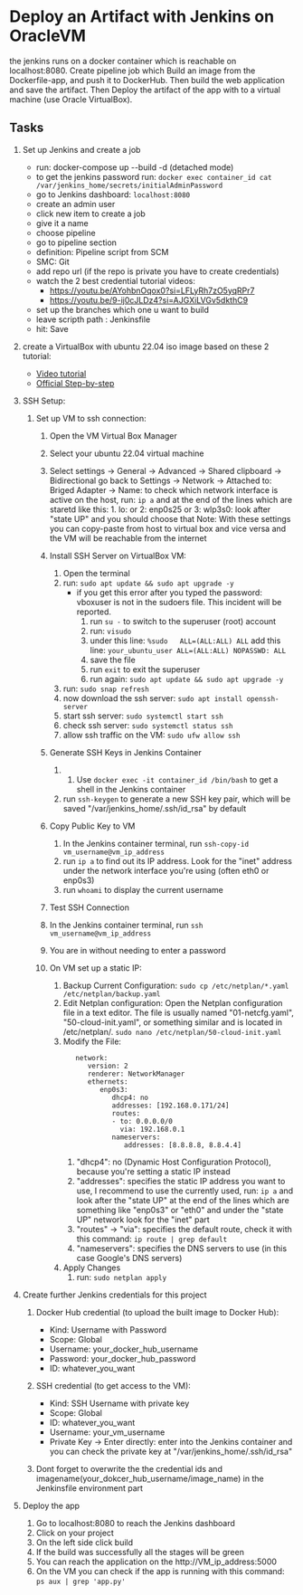# Deploy an Artifact with Jenkins on OracleVM

the jenkins runs on a docker container which is reachable on localhost:8080. Create pipeline job which Build an image from the Dockerfile-app, and push it to DockerHub. Then build the web application and save the artifact. Then Deploy the artifact of the app with to a virtual machine (use Oracle VirtualBox). 


## Tasks

1. Set up Jenkins and create a job
    - run: docker-compose up --build -d (detached mode)
    - to get the jenkins password run: ```docker exec container_id cat /var/jenkins_home/secrets/initialAdminPassword```
    - go to Jenkins dashboard: ```localhost:8080```
    - create an admin user
    - click new item to create a job
    - give it a name
    - choose pipeline 
    - go to pipeline section
    - definition: Pipeline script from SCM
    - SMC: Git
    - add repo url (if the repo is private you have to create credentials)
    - watch the 2 best credential tutorial videos: 
      - https://youtu.be/AYohbnOqox0?si=LFLyRh7zO5yqRPr7
      - https://youtu.be/9-ij0cJLDz4?si=AJGXiLVGv5dkthC9
    - set up the branches which one u want to build 
    - leave scripth path : Jenkinsfile
    - hit: Save

   
2. create a VirtualBox with ubuntu 22.04 iso image based on these 2 tutorial: 
   - [Video tutorial](https://youtu.be/nvdnQX9UkMY?si=4ZYKGq5R6lCtqlqZ)
   - [Official Step-by-step](https://ubuntu.com/tutorials/how-to-run-ubuntu-desktop-on-a-virtual-machine-using-virtualbox#1-overview)

3. SSH Setup:
    1. Set up VM to ssh connection:
       1. Open the VM Virtual Box Manager
       2. Select your ubuntu 22.04 virtual machine
       3. Select settings -> General -> Advanced -> Shared clipboard -> Bidirectional go back to Settings -> Network -> Attached to: Briged Adapter -> Name: to check which network interface is active on the host, run: ```ip a``` and at the end of the lines which are staretd like this: 1. lo: or 2: enp0s25 or 3: wlp3s0: look after "state UP" and you should choose that
         Note: With these settings you can copy-paste from host to virtual box and vice versa and the VM will be reachable from the internet
       5. Install SSH Server on VirtualBox VM:
          1. Open the terminal
          2. run: ```sudo apt update && sudo apt upgrade -y```
             - if you get this error after you typed the password: vboxuser is not in the sudoers file.  This incident will be reported.
               1. run ```su -``` to switch to the superuser (root) account
               2. run: ```visudo```
               3. under this line: ```%sudo   ALL=(ALL:ALL) ALL``` add this line: ```your_ubuntu_user ALL=(ALL:ALL) NOPASSWD: ALL``` 
               4. save the file
               5. run ```exit``` to exit the superuser
               6. run again: ```sudo apt update && sudo apt upgrade -y```
          3. run: ```sudo snap refresh```
          4. now download the ssh server: ```sudo apt install openssh-server```
          5. start ssh server: ```sudo systemctl start ssh```
          6. check ssh server: ```sudo systemctl status ssh```
          7. allow ssh traffic on the VM: ```sudo ufw allow ssh```
          
       6. Generate SSH Keys in Jenkins Container
          1. 1. Use ```docker exec -it container_id /bin/bash``` to get a shell in the Jenkins container
          2. run ```ssh-keygen``` to generate a new SSH key pair, which will be saved "/var/jenkins_home/.ssh/id_rsa" by default
             
       7. Copy Public Key to VM
          1. In the Jenkins container terminal, run ```ssh-copy-id vm_username@vm_ip_address```
          2. run ```ip a``` to find out its IP address. Look for the "inet" address under the network interface you're using (often eth0 or enp0s3)
          3. run ```whoami``` to display the current username
         
       8.  Test SSH Connection
          1.  In the Jenkins container terminal, run ```ssh vm_username@vm_ip_address```
          2.  You are in without needing to enter a password
         
       9.  On VM set up a static IP:
           1. Backup Current Configuration: ```sudo cp /etc/netplan/*.yaml /etc/netplan/backup.yaml```
           2. Edit Netplan configuration: Open the Netplan configuration file in a text editor. The file is usually named "01-netcfg.yaml", "50-cloud-init.yaml", or something similar and is located in /etc/netplan/. ```sudo nano /etc/netplan/50-cloud-init.yaml```
           3. Modify the File:
                ```
                   network:
                      version: 2
                      renderer: NetworkManager
                      ethernets:
                         enp0s3:
                            dhcp4: no
                            addresses: [192.168.0.171/24]
                            routes:
                            - to: 0.0.0.0/0
                              via: 192.168.0.1
                            nameservers:
                               addresses: [8.8.8.8, 8.8.4.4]

                ```
                1. "dhcp4": no (Dynamic Host Configuration Protocol), because you're setting a static IP instead
                2. "addresses": specifies the static IP address you want to use, I recommend to use the currently used, run: ```ip a``` and look after the "state UP" at the end of the lines which are something like "enp0s3" or "eth0" and under the "state UP" network look for the "inet" part
                3. "routes" -> "via": specifies the default route, check it with this command: ```ip route | grep default```
                4. "nameservers": specifies the DNS servers to use (in this case  Google's DNS servers)
           4. Apply Changes
              1. run: ```sudo netplan apply```
              

4. Create further Jenkins credentials for this project 
   1.  Docker Hub credential (to upload the built image to Docker Hub):
          - Kind: Username with Password
          - Scope: Global
          - Username: your_docker_hub_username
          - Password: your_docker_hub_password
          - ID: whatever_you_want
              

   2. SSH credential (to get access to the VM):
         - Kind: SSH Username with private key
         - Scope: Global
         - ID: whatever_you_want
         - Username: your_vm_username
         - Private Key -> Enter directly: enter into the Jenkins container and you can check the private key at "/var/jenkins_home/.ssh/id_rsa"

   3. Dont forget to overwrite the the credential ids and imagename(your_dokcer_hub_username/image_name) in the Jenkinsfile environment part
  

5. Deploy the app
   1. Go to localhost:8080 to reach the Jenkins dashboard
   2. Click on your project
   3. On the left side click build
   4. If the build was successfully all the stages will be green 
   5. You can reach the application on the http://VM_ip_address:5000
   6. On the VM you can check if the app is running with this command: ```ps aux | grep 'app.py'```

